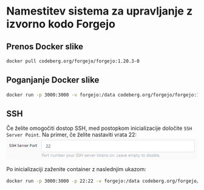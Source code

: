 # Namestitev sistema za upravljanje z izvorno kodo Forgejo

## Prenos Docker slike
```bash
docker pull codeberg.org/forgejo/forgejo:1.20.3-0
```

## Poganjanje Docker slike
```bash
docker run -p 3000:3000 -v forgejo:/data codeberg.org/forgejo/forgejo:1.20.3-0
```

## SSH
Če želite omogočiti dostop SSH, med postopkom inicializacije določite ``SSH Server Point``. Na primer, če želite nastaviti vrata 22:
![SSH Server Port](./slike/ssh-server-port.png)

Po inicializaciji zaženite container z naslednjim ukazom:
```bash
docker run -p 3000:3000 -p 22:22 -v forgejo:/data codeberg.org/forgejo/forgejo:1.20.3-0
```